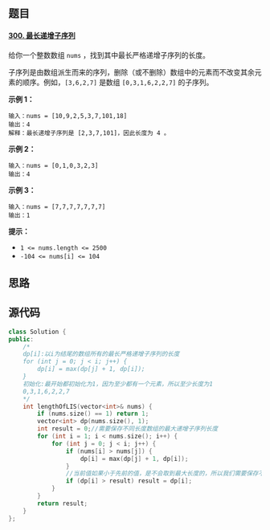 ## 题目

#### [300. 最长递增子序列](https://leetcode-cn.com/problems/longest-increasing-subsequence/)

给你一个整数数组 `nums` ，找到其中最长严格递增子序列的长度。

子序列是由数组派生而来的序列，删除（或不删除）数组中的元素而不改变其余元素的顺序。例如，`[3,6,2,7]` 是数组 `[0,3,1,6,2,2,7]` 的子序列。

**示例 1：**

```
输入：nums = [10,9,2,5,3,7,101,18]
输出：4
解释：最长递增子序列是 [2,3,7,101]，因此长度为 4 。
```

**示例 2：**

```
输入：nums = [0,1,0,3,2,3]
输出：4
```

**示例 3：**

```
输入：nums = [7,7,7,7,7,7,7]
输出：1
```

 

**提示：**

- `1 <= nums.length <= 2500`
- `-104 <= nums[i] <= 104`

## 思路

## 源代码

```c++
class Solution {
public:
    /*
    dp[i]:以i为结尾的数组所有的最长严格递增子序列的长度
    for (int j = 0; j < i; j++) {
        dp[i] = max(dp[j] + 1, dp[i]);
    }
    初始化:最开始都初始化为1，因为至少都有一个元素，所以至少长度为1
    0,3,1,6,2,2,7
    */
    int lengthOfLIS(vector<int>& nums) {
        if (nums.size() == 1) return 1;
        vector<int> dp(nums.size(), 1);
        int result = 0;//需要保存不同长度数组的最大递增子序列长度
        for (int i = 1; i < nums.size(); i++) {
            for (int j = 0; j < i; j++) {
                if (nums[i] > nums[j]) {
                    dp[i] = max(dp[j] + 1, dp[i]);
                }
                //当前值如果小于先前的值，是不会取到最大长度的，所以我们需要保存不同长度数组的最大值，然后作比较
                if (dp[i] > result) result = dp[i];
            }
        }
        return result;
    }
};
```

